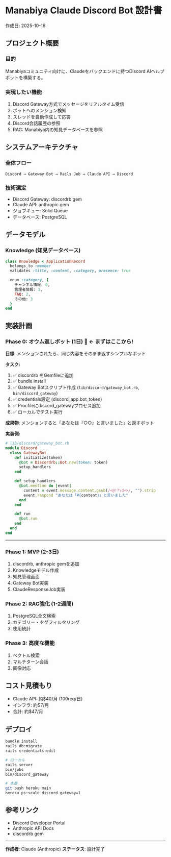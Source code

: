 # Manabiya Claude Discord Bot 設計書

作成日: 2025-10-16

## プロジェクト概要

### 目的
Manabiyaコミュニティ向けに、Claudeをバックエンドに持つDiscord AIヘルプボットを構築する。

### 実現したい機能
1. Discord Gateway方式でメッセージをリアルタイム受信
2. ボットへのメンション検知
3. スレッドを自動作成して応答
4. Discord会話履歴の参照
5. RAG: Manabiya内の知見データベースを参照

## システムアーキテクチャ

### 全体フロー

```
Discord → Gateway Bot → Rails Job → Claude API → Discord
```

### 技術選定

- Discord Gateway: discordrb gem
- Claude API: anthropic gem
- ジョブキュー: Solid Queue
- データベース: PostgreSQL

## データモデル

### Knowledge (知見データベース)

```ruby
class Knowledge < ApplicationRecord
  belongs_to :member
  validates :title, :content, :category, presence: true

  enum :category, {
    チャンネル情報: 0,
    管理者情報: 1,
    FAQ: 2,
    その他: 3
  }
end
```

## 実装計画

### Phase 0: オウム返しボット (1日) 🎯 **← まずはここから!**
**目標**: メンションされたら、同じ内容をそのまま返すシンプルなボット

**タスク:**
1. ✅ discordrb をGemfileに追加
2. ✅ bundle install
3. ✅ Gateway Botスクリプト作成 (`lib/discord/gateway_bot.rb`, `bin/discord_gateway`)
4. ✅ credentials設定 (discord_app.bot_token)
5. ✅ Procfileにdiscord_gatewayプロセス追加
6. ✅ ローカルでテスト実行

**成果物**: メンションすると「あなたは『○○』と言いました」と返すボット

**実装例:**
```ruby
# lib/discord/gateway_bot.rb
module Discord
  class GatewayBot
    def initialize(token)
      @bot = Discordrb::Bot.new(token: token)
      setup_handlers
    end

    def setup_handlers
      @bot.mention do |event|
        content = event.message.content.gsub(/<@!?\d+>/, "").strip
        event.respond "あなたは「#{content}」と言いました"
      end
    end

    def run
      @bot.run
    end
  end
end
```

---

### Phase 1: MVP (2-3日)
1. discordrb, anthropic gemを追加
2. Knowledgeモデル作成
3. 知見管理画面
4. Gateway Bot実装
5. ClaudeResponseJob実装

### Phase 2: RAG強化 (1-2週間)
1. PostgreSQL全文検索
2. カテゴリー・タグフィルタリング
3. 使用統計

### Phase 3: 高度な機能
1. ベクトル検索
2. マルチターン会話
3. 画像対応

## コスト見積もり

- Claude API: 約$40/月 (100req/日)
- インフラ: 約$7/月
- 合計: 約$47/月

## デプロイ

```bash
bundle install
rails db:migrate
rails credentials:edit

# ローカル
rails server
bin/jobs
bin/discord_gateway

# 本番
git push heroku main
heroku ps:scale discord_gateway=1
```

## 参考リンク

- Discord Developer Portal
- Anthropic API Docs
- discordrb gem

---

**作成者**: Claude (Anthropic)
**ステータス**: 設計完了
